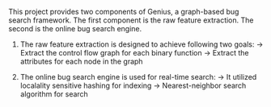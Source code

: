 This project provides two components of Genius, a graph-based bug search framework. The first component is the raw feature extraction. The second is the online bug search engine.

1. The raw feature extraction is designed to achieve following two goals:
	-> Extract the control flow graph for each binary function
	-> Extract the attributes for each node in the graph
	
2. The online bug search engine is used for real-time search:
	-> It utilized localality sensitive hashing for indexing
	-> Nearest-neighbor search algorithm for search

